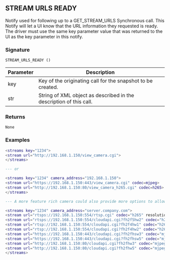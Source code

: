 ## STREAM URLS READY

Notify used for following up to a GET_STREAM_URLS Synchronous call.  This Notify will let a UI know that the URL information they requested is ready.  The driver must use the same key parameter value that was returned to the UI as the key parameter in this notify.



### Signature

`STREAM_URLS_READY ()`


| Parameter | Description |
| --- | --- |
| key | Key of the originating call for the snapshot to be created. |
| str | String of XML object as described in the description of this call. |


### Returns

`None`


### Examples


```lua
<streams key="1234">
<stream url="http://192.168.1.150/view_camera.cgi">
</streams>

--- or

<streams key="1234" camera_address="192.168.1.150">
<stream url="https://192.168.1.150:443/view_camera.cgi" codec=mjpeg>
<stream url="http://192.168.1.150:80/view_camera_h265.cgi" codec=h265>
</streams>

--- A more feature rich camera could also provide more options to allow clients to pick a better stream:

<streams key="1234" camera_address="server.company.com">
<stream url="rtsps://192.168.1.150:554/rtsp.cgi" codec="h265" resolution"1920x1080" fps="60">
<stream url="rtsps://192.168.1.150:554/cloudapi.cgi?fh2f5hw2" codec="h265" resolution"640x480" fps="5">
<stream url="rtsp://192.168.1.150:554/cloudapi.cgi?fh2f4hw1" codec="h264" resolution"1920x1080" fps="60">
<stream url="rtsp://192.168.1.150:554/cloudapi.cgi?fh2f4hw2" codec="h264" resolution"640x480" fps="5">
<stream url="https://192.168.1.150:443/cloudapi.cgi?fh2fhsw3" codec="mjpeg" resolution"1920x1080" fps="20">
<stream url="https://192.168.1.150:443/cloudapi.cgi?fh2fhsw5" codec="mjpeg">
<stream url="http://192.168.1.150:80/cloudapi.cgi?fh2fhw3" codec="mjpeg" resolution"1920x1080" fps="20">
<stream url="http://192.168.1.150:80/cloudapi.cgi?fh2fhw5" codec="mjpeg">
</streams>
```
